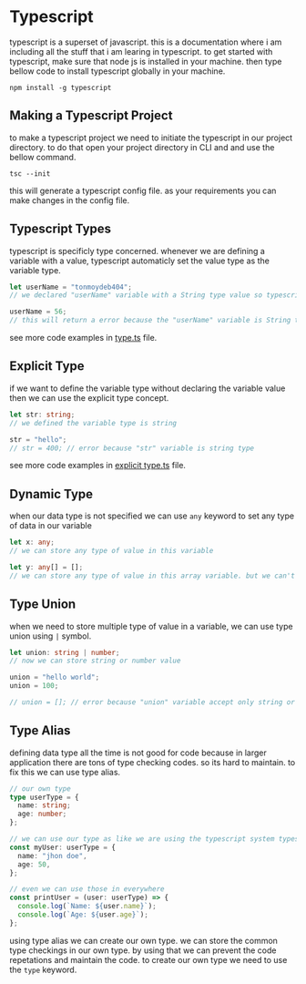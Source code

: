# Typescript

typescript is a superset of javascript. this is a documentation where i am including all the stuff that i am learing in typescript. to get started with typescript, make sure that node js is installed in your machine. then type bellow code to install typescript globally in your machine.

```shell
npm install -g typescript
```

## Making a Typescript Project

to make a typescript project we need to initiate the typescript in our project directory. to do that open your project directory in CLI and and use the bellow command.

```shell
tsc --init
```

this will generate a typescript config file. as your requirements you can make changes in the config file.

## Typescript Types

typescript is specificly type concerned. whenever we are defining a variable with a value, typescript automaticly set the value type as the variable type.

```typescript
let userName = "tonmoydeb404";
// we declared "userName" variable with a String type value so typescript set the "userName" variable as a String type.

userName = 56;
// this will return a error because the "userName" variable is String type
```

see more code examples in [type.ts](./src/type.ts) file.

## Explicit Type

if we want to define the variable type without declaring the variable value then we can use the explicit type concept.

```typescript
let str: string;
// we defined the variable type is string

str = "hello";
// str = 400; // error because "str" variable is string type
```

see more code examples in [explicit type.ts](./src/explicit%20type.ts) file.

## Dynamic Type

when our data type is not specified we can use `any` keyword to set any type of data in our variable

```typescript
let x: any;
// we can store any type of value in this variable

let y: any[] = [];
// we can store any type of value in this array variable. but we can't reassign it with any other data type
```

## Type Union

when we need to store multiple type of value in a variable, we can use type union using `|` symbol.

```typescript
let union: string | number;
// now we can store string or number value

union = "hello world";
union = 100;

// union = []; // error because "union" variable accept only string or number type
```

## Type Alias

defining data type all the time is not good for code because in larger application there are tons of type checking codes. so its hard to maintain. to fix this we can use type alias.

```typescript
// our own type
type userType = {
  name: string;
  age: number;
};

// we can use our type as like we are using the typescript system types
const myUser: userType = {
  name: "jhon doe",
  age: 50,
};

// even we can use those in everywhere
const printUser = (user: userType) => {
  console.log(`Name: ${user.name}`);
  console.log(`Age: ${user.age}`);
};
```

using type alias we can create our own type. we can store the common type checkings in our own type. by using that we can prevent the code repetations and maintain the code. to create our own type we need to use the `type` keyword.
